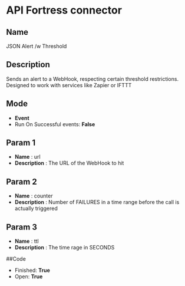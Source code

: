 # API Fortress connector

## Name
JSON Alert /w Threshold

## Description
Sends an alert to a WebHook, respecting certain threshold restrictions. Designed to work with services like Zapier or IFTTT

## Mode
* **Event**
* Run On Successful events: **False**

## Param 1
* **Name** : url
* **Description** : The URL of the WebHook to hit

## Param 2
* **Name** : counter
* **Description** : Number of FAILURES in a time range before the call is actually triggered

## Param 3
* **Name** : ttl
* **Description** : The time rage in SECONDS

##Code
* Finished: **True**
* Open: **True**
